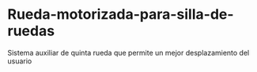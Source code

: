 # Rueda-motorizada-para-silla-de-ruedas
Sistema auxiliar de quinta rueda que permite un mejor desplazamiento del usuario
